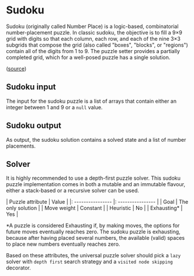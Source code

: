# Sudoku

Sudoku (originally called Number Place) is a logic-based, combinatorial 
number-placement puzzle. 
In classic sudoku, the objective is to fill a 9×9 grid with digits so that each 
column, each row, and each of the nine 3×3 subgrids that compose the grid (also 
called "boxes", "blocks", or "regions") contain all of the digits from 1 to 9. 
The puzzle setter provides a partially completed grid, which for a well-posed 
puzzle has a single solution.

([source](https://en.wikipedia.org/wiki/Sudoku))

## Sudoku input

The input for the sudoku puzzle is a list of arrays that contain either an 
integer between 1 and 9 or a `null` value.

## Sudoku output

As output, the sudoku solution contains a solved state and a list of number 
placements.

## Solver

It is highly recommended to use a depth-first puzzle solver. 
This sudoku puzzle implementation comes in both a mutable and an immutable 
flavour, either a stack-based or a recursive solver can be used.

| Puzzle attribute  | Value             |
|: ---------------- |: ---------------- |
| Goal              | The only solution |
| Move weight       | Constant          |
| Heuristic         | No                |
| Exhausting*       | Yes               |

*A puzzle is considered Exhausting if, by making moves, the options for future 
moves eventually reaches zero. The sudoku puzzle is exhausting, because after 
having placed several numbers, the available (valid) spaces to place new numbers 
eventually reaches zero.

Based on these attributes, the universal puzzle solver should pick a `lazy` 
solver with `depth first` search strategy and a `visited node skipping` 
decorator.
